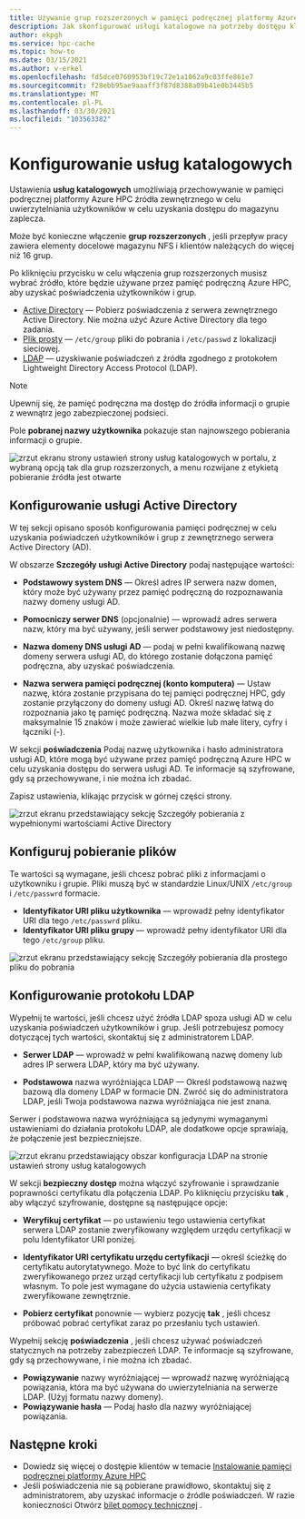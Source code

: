 ```yaml
---
title: Używanie grup rozszerzonych w pamięci podręcznej platformy Azure HPC
description: Jak skonfigurować usługi katalogowe na potrzeby dostępu klienta do miejsc docelowych magazynu w pamięci podręcznej platformy Azure HPC
author: ekpgh
ms.service: hpc-cache
ms.topic: how-to
ms.date: 03/15/2021
ms.author: v-erkel
ms.openlocfilehash: fd5dce0760953bf19c72e1a1062a9c03ffe861e7
ms.sourcegitcommit: f28ebb95ae9aaaff3f87d8388a09b41e0b3445b5
ms.translationtype: MT
ms.contentlocale: pl-PL
ms.lasthandoff: 03/30/2021
ms.locfileid: "103563382"
---
```

# <a name="configure-directory-services"></a>Konfigurowanie usług katalogowych

Ustawienia **usług katalogowych** umożliwiają przechowywanie w pamięci podręcznej platformy Azure HPC źródła zewnętrznego w celu uwierzytelniania użytkowników w celu uzyskania dostępu do magazynu zaplecza.

Może być konieczne włączenie **grup rozszerzonych** , jeśli przepływ pracy zawiera elementy docelowe magazynu NFS i klientów należących do więcej niż 16 grup.

Po kliknięciu przycisku w celu włączenia grup rozszerzonych musisz wybrać źródło, które będzie używane przez pamięć podręczną Azure HPC, aby uzyskać poświadczenia użytkowników i grup.

* [Active Directory](#configure-active-directory) — Pobierz poświadczenia z serwera zewnętrznego Active Directory. Nie można użyć Azure Active Directory dla tego zadania.
* [Plik prosty](#configure-file-download) — `/etc/group` pliki do pobrania i `/etc/passwd` z lokalizacji sieciowej.
* [LDAP](#configure-ldap) — uzyskiwanie poświadczeń z źródła zgodnego z protokołem Lightweight Directory Access Protocol (LDAP).

> [!NOTE]
> Upewnij się, że pamięć podręczna ma dostęp do źródła informacji o grupie z wewnątrz jego zabezpieczonej podsieci.<!-- + details/examples -->

Pole **pobranej nazwy użytkownika** pokazuje stan najnowszego pobierania informacji o grupie.

![zrzut ekranu strony ustawień strony usług katalogowych w portalu, z wybraną opcją tak dla grup rozszerzonych, a menu rozwijane z etykietą pobieranie źródła jest otwarte](media/directory-services-select-group-source.png)

## <a name="configure-active-directory"></a>Konfigurowanie usługi Active Directory

W tej sekcji opisano sposób konfigurowania pamięci podręcznej w celu uzyskania poświadczeń użytkowników i grup z zewnętrznego serwera Active Directory (AD).

W obszarze **Szczegóły usługi Active Directory** podaj następujące wartości:

* **Podstawowy system DNS** — Określ adres IP serwera nazw domen, który może być używany przez pamięć podręczną do rozpoznawania nazwy domeny usługi AD.

* **Pomocniczy serwer DNS** (opcjonalnie) — wprowadź adres serwera nazw, który ma być używany, jeśli serwer podstawowy jest niedostępny.

* **Nazwa domeny DNS usługi AD** — podaj w pełni kwalifikowaną nazwę domeny serwera usługi AD, do którego zostanie dołączona pamięć podręczna, aby uzyskać poświadczenia.

* **Nazwa serwera pamięci podręcznej (konto komputera)** — Ustaw nazwę, która zostanie przypisana do tej pamięci podręcznej HPC, gdy zostanie przyłączony do domeny usługi AD. Określ nazwę łatwą do rozpoznania jako tę pamięć podręczną. Nazwa może składać się z maksymalnie 15 znaków i może zawierać wielkie lub małe litery, cyfry i łączniki (-).

W sekcji **poświadczenia** Podaj nazwę użytkownika i hasło administratora usługi AD, które mogą być używane przez pamięć podręczną Azure HPC w celu uzyskania dostępu do serwera usługi AD. Te informacje są szyfrowane, gdy są przechowywane, i nie można ich zbadać.

Zapisz ustawienia, klikając przycisk w górnej części strony.

![zrzut ekranu przedstawiający sekcję Szczegóły pobierania z wypełnionymi wartościami Active Directory](media/group-download-details-ad.png)

## <a name="configure-file-download"></a>Konfiguruj pobieranie plików

Te wartości są wymagane, jeśli chcesz pobrać pliki z informacjami o użytkowniku i grupie. Pliki muszą być w standardzie Linux/UNIX `/etc/group` i `/etc/passwrd` formacie.

* **Identyfikator URI pliku użytkownika** — wprowadź pełny identyfikator URI dla tego `/etc/passwrd` pliku.
* **Identyfikator URI pliku grupy** — wprowadź pełny identyfikator URI dla tego `/etc/group` pliku.

![zrzut ekranu przedstawiający sekcję Szczegóły pobierania dla prostego pliku do pobrania](media/group-download-details-file.png)

## <a name="configure-ldap"></a>Konfigurowanie protokołu LDAP

Wypełnij te wartości, jeśli chcesz użyć źródła LDAP spoza usługi AD w celu uzyskania poświadczeń użytkowników i grup. Jeśli potrzebujesz pomocy dotyczącej tych wartości, skontaktuj się z administratorem LDAP.

* **Serwer LDAP** — wprowadź w pełni kwalifikowaną nazwę domeny lub adres IP serwera LDAP, który ma być używany. <!-- only one, not up to 3 -->

* **Podstawowa** nazwa wyróżniająca LDAP — Określ podstawową nazwę bazową dla domeny LDAP w formacie DN. Zwróć się do administratora LDAP, jeśli Twoja podstawowa nazwa wyróżniająca nie jest znana.

Serwer i podstawowa nazwa wyróżniająca są jedynymi wymaganymi ustawieniami do działania protokołu LDAP, ale dodatkowe opcje sprawiają, że połączenie jest bezpieczniejsze.

![zrzut ekranu przedstawiający obszar konfiguracja LDAP na stronie ustawień strony usług katalogowych](media/group-download-details-ldap.png)

W sekcji **bezpieczny dostęp** można włączyć szyfrowanie i sprawdzanie poprawności certyfikatu dla połączenia LDAP. Po kliknięciu przycisku **tak** , aby włączyć szyfrowanie, dostępne są następujące opcje:

* **Weryfikuj certyfikat** — po ustawieniu tego ustawienia certyfikat serwera LDAP zostanie zweryfikowany względem urzędu certyfikacji w polu Identyfikator URI poniżej.

* **Identyfikator URI certyfikatu urzędu certyfikacji** — określ ścieżkę do certyfikatu autorytatywnego. Może to być link do certyfikatu zweryfikowanego przez urząd certyfikacji lub certyfikatu z podpisem własnym. To pole jest wymagane do użycia ustawienia certyfikaty zweryfikowane zewnętrznie.

* **Pobierz certyfikat** ponownie — wybierz pozycję **tak** , jeśli chcesz próbować pobrać certyfikat zaraz po przesłaniu tych ustawień.

Wypełnij sekcję **poświadczenia** , jeśli chcesz używać poświadczeń statycznych na potrzeby zabezpieczeń LDAP. Te informacje są szyfrowane, gdy są przechowywane, i nie można ich zbadać.

* **Powiązywanie** nazwy wyróżniającej — wprowadź nazwę wyróżniającą powiązania, która ma być używana do uwierzytelniania na serwerze LDAP. (Użyj formatu nazwy domeny).
* **Powiązywanie hasła** — Podaj hasło dla nazwy wyróżniającej powiązania.

## <a name="next-steps"></a>Następne kroki

* Dowiedz się więcej o dostępie klientów w temacie [Instalowanie pamięci podręcznej platformy Azure HPC](hpc-cache-mount.md)
* Jeśli poświadczenia nie są pobierane prawidłowo, skontaktuj się z administratorem, aby uzyskać informacje o źródle poświadczeń. W razie konieczności Otwórz [bilet pomocy technicznej](hpc-cache-support-ticket.md) .
